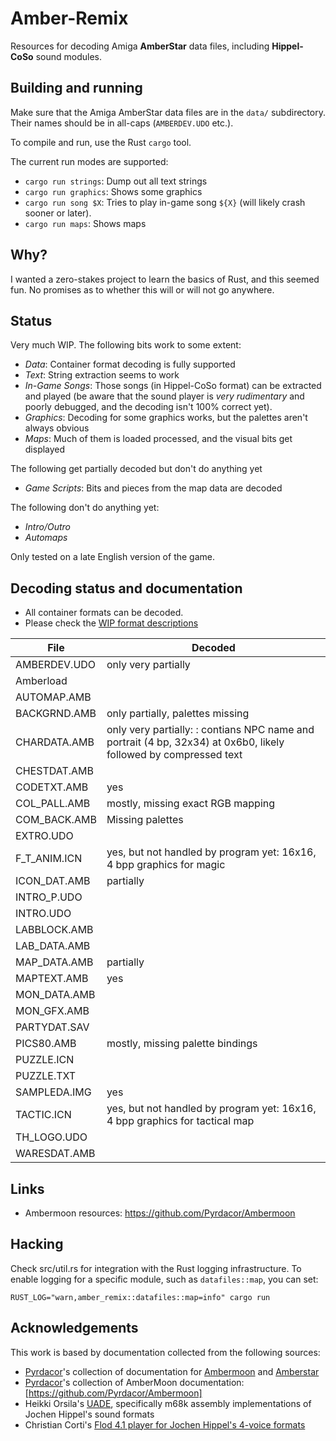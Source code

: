 # Amber-Remix

Resources for decoding Amiga **AmberStar** data files, including
**Hippel-CoSo** sound modules.

## Building and running

Make sure that the Amiga AmberStar data files are in the `data/` subdirectory.  Their
names should be in all-caps (`AMBERDEV.UDO` etc.).

To compile and run, use the Rust `cargo` tool.

The current run modes are supported:
- `cargo run strings`: Dump out all text strings
- `cargo run graphics`: Shows some graphics
- `cargo run song $X`: Tries to play in-game song `${X}` (will likely crash sooner or later).
- `cargo run maps`: Shows maps

## Why?
I wanted a zero-stakes project to learn the basics of Rust, and this
seemed fun.  No promises as to whether this will or will not go
anywhere.

## Status

Very much WIP.  The following bits work to some extent:
- *Data*: Container format decoding is fully supported
- *Text*: String extraction seems to work
- *In-Game Songs*: Those songs (in Hippel-CoSo format) can be extracted and played (be aware that the sound player is *very rudimentary* and poorly debugged, and the decoding isn't 100% correct yet).
- *Graphics*: Decoding for some graphics works, but the palettes aren't always obvious
- *Maps*: Much of them is loaded processed, and the visual bits get displayed

The following get partially decoded but don't do anything yet
- *Game Scripts*: Bits and pieces from the map data are decoded

The following don't do anything yet:
- *Intro/Outro*
- *Automaps*

Only tested on a late English version of the game.

## Decoding status and documentation
- All container formats can be decoded.
- Please check the [WIP format descriptions](docs/FORMATS.org)


| File         | Decoded                                                                                                          |
|--------------|------------------------------------------------------------------------------------------------------------------|
| AMBERDEV.UDO | only very partially                                                                                              |
| Amberload    |                                                                                                                  |
| AUTOMAP.AMB  |                                                                                                                  |
| BACKGRND.AMB | only partially, palettes missing                                                                                 |
| CHARDATA.AMB | only very partially: : contians NPC name and portrait (4 bp, 32x34) at 0x6b0, likely followed by compressed text |
| CHESTDAT.AMB |                                                                                                                  |
| CODETXT.AMB  | yes                                                                                                              |
| COL_PALL.AMB | mostly, missing exact RGB mapping                                                                                |
| COM_BACK.AMB | Missing palettes                                                                                                 |
| EXTRO.UDO    |                                                                                                                  |
| F_T_ANIM.ICN | yes, but not handled by program yet: 16x16, 4 bpp graphics for magic                                             |
| ICON_DAT.AMB | partially                                                                                                        |
| INTRO_P.UDO  |                                                                                                                  |
| INTRO.UDO    |                                                                                                                  |
| LABBLOCK.AMB |                                                                                                                  |
| LAB_DATA.AMB |                                                                                                                  |
| MAP_DATA.AMB | partially                                                                                                        |
| MAPTEXT.AMB  | yes                                                                                                              |
| MON_DATA.AMB |                                                                                                                  |
| MON_GFX.AMB  |                                                                                                                  |
| PARTYDAT.SAV |                                                                                                                  |
| PICS80.AMB   | mostly, missing palette bindings                                                                                 |
| PUZZLE.ICN   |                                                                                                                  |
| PUZZLE.TXT   |                                                                                                                  |
| SAMPLEDA.IMG | yes                                                                                                              |
| TACTIC.ICN   | yes, but not handled by program yet: 16x16, 4 bpp graphics for tactical map                                      |
| TH_LOGO.UDO  |                                                                                                                  |
| WARESDAT.AMB |                                                                                                                  |

## Links
- Ambermoon resources: https://github.com/Pyrdacor/Ambermoon

## Hacking
Check src/util.rs for integration with the Rust logging infrastructure.  To enable logging for a specific module,
such as `datafiles::map`, you can set:
```
RUST_LOG="warn,amber_remix::datafiles::map=info" cargo run
```

## Acknowledgements
This work is based by documentation collected from the following
sources:
- [Pyrdacor](https://www.pyrdacor.net)'s collection of documentation for [Ambermoon](https://github.com/Pyrdacor/Ambermoon) and [Amberstar](https://github.com/Pyrdacor/Amberstar)
- [Pyrdacor](https://www.pyrdacor.net)'s collection of AmberMoon documentation: [https://github.com/Pyrdacor/Ambermoon]
- Heikki Orsila's [UADE](https://zakalwe.fi/uade/), specifically m68k assembly implementations of Jochen Hippel's sound formats
- Christian Corti's [Flod 4.1 player for Jochen Hippel's 4-voice formats](https://github.com/photonstorm/Flod/blob/master/Flod%204.1/neoart/flod/hippel/JHPlayer.as)
